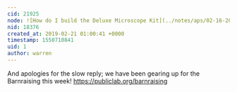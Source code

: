 ```yaml
---
cid: 21925
node: ![How do I build the Deluxe Microscope Kit](../notes/aps/02-16-2019/how-do-i-build-the-deluxe-microscope-kit)
nid: 18376
created_at: 2019-02-21 01:00:41 +0000
timestamp: 1550710841
uid: 1
author: warren
---
```


And apologies for the slow reply; we have been gearing up for the Barnraising this week! https://publiclab.org/barnraising
